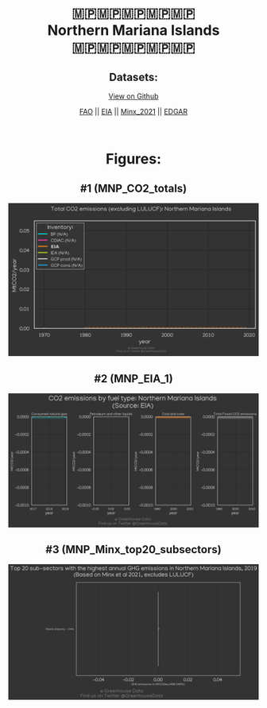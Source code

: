 
<center>
<h1 align="center">
🇲🇵🇲🇵🇲🇵🇲🇵🇲🇵
<br>
Northern Mariana Islands
<br>
🇲🇵🇲🇵🇲🇵🇲🇵🇲🇵
</h1>
<h2>Datasets:</h2>
<p><a href="https://github.com/dquintani/GreenhouseData/tree/master/country_data/MNP_Northern Mariana Islands/data">View on Github</a>
<br></p><p><a href="data/MNP_FAO.csv">FAO</a> || <a href="data/MNP_EIA.csv">EIA</a> || <a href="data/MNP_Minx_2021.csv">Minx_2021</a> || <a href="data/MNP_EDGAR.csv">EDGAR</a></p><p><br></p>
<h1>Figures:</h1><h2>#1 (MNP_CO2_totals)</h2>
<p><img alt="" src="figures/MNP_CO2_totals.png" /></p><h2>#2 (MNP_EIA_1)</h2>
<p><img alt="" src="figures/MNP_EIA_1.png" /></p><h2>#3 (MNP_Minx_top20_subsectors)</h2>
<p><img alt="" src="figures/MNP_Minx_top20_subsectors.png" /></p>